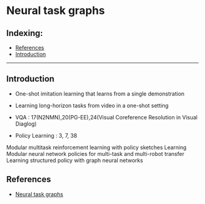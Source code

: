 # Neural task graphs

## Indexing:
- [References](#References)
- [Introduction](#Introduction)
---
## Introduction

- One-shot imitation learning that learns from a single demonstration
- Learning long-horizon tasks from video in a one-shot setting


- VQA : 17(N2NMN),20(PG-EE),24(Visual Coreference Resolution in Visual Diaglog)
- Policy Learning : 3, 7, 38


Modular multitask reinforcement learning with policy sketches
Learning Modular neural network policies for multi-task and multi-robot transfer
Learning structured policy with graph neural networks

## References
- [Neural task graphs](https://arxiv.org/pdf/1807.03480.pdf)
